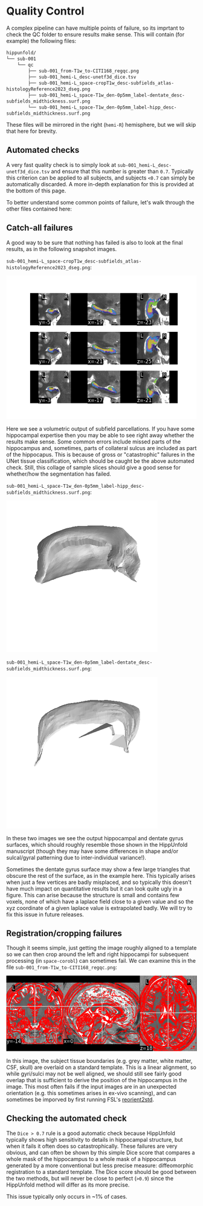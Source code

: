 # Quality Control

A complex pipeline can have multiple points of failure, so its imprtant to check the QC folder to ensure results make sense. This will contain (for example) the following files:

    hippunfold/
    └── sub-001
        └── qc
            ├── sub-001_from-T1w_to-CITI168_regqc.png
            ├── sub-001_hemi-L_desc-unetf3d_dice.tsv
            ├── sub-001_hemi-L_space-cropT1w_desc-subfields_atlas-histologyReference2023_dseg.png
            ├── sub-001_hemi-L_space-T1w_den-0p5mm_label-dentate_desc-subfields_midthickness.surf.png
            └── sub-001_hemi-L_space-T1w_den-0p5mm_label-hipp_desc-subfields_midthickness.surf.png

These files will be mirrored in the right (`hemi-R`) hemisphere, but we will skip that here for brevity. 

## Automated checks

A very fast quality check is to simply look at `sub-001_hemi-L_desc-unetf3d_dice.tsv` and ensure that this number is greater than `0.7`. Typically this criterion can be applied to all subjects, and subjects `<0.7` can simply be automatically discarded. A more in-depth explanation for this is provided at the bottom of this page. 

To better understand some common points of failure, let's walk through the other files contained here:

## Catch-all failures

A good way to be sure that nothing has failed is also to look at the final results, as in the following snapshot images.

`sub-001_hemi-L_space-cropT1w_desc-subfields_atlas-histologyReference2023_dseg.png`:

![image](../images/QC/sub-001_hemi-L_space-cropT1w_desc-subfields_atlas-histologyReference2023_dseg.png)

Here we see a volumetric output of subfield parcellations. If you have some hippocampal expertise then you may be able to see right away whether the results make sense. Some common errors include missed parts of the hippocampus and, sometimes, parts of collateral sulcus are included as part of the hippocapus. This is because of gross or "catastrophic" failures in the UNet tissue classification, which should be caught be the above automated check. Still, this collage of sample slices should give a good sense for whether/how the segmentation has failed. 

`sub-001_hemi-L_space-T1w_den-0p5mm_label-hipp_desc-subfields_midthickness.surf.png`:

![image](../images/QC/sub-001_hemi-L_space-T1w_den-0p5mm_label-hipp_desc-subfields_midthickness.surf.png)

`sub-001_hemi-L_space-T1w_den-0p5mm_label-dentate_desc-subfields_midthickness.surf.png`:

![image](../images/QC/sub-001_hemi-L_space-T1w_den-0p5mm_label-dentate_desc-subfields_midthickness.surf.png)

In these two images we see the output hippocampal and dentate gyrus surfaces, which should roughly resemble those shown in the HippUnfold manuscript (though they may have some differences in shape and/or sulcal/gyral patterning due to inter-individual variance!). 

Sometimes the dentate gyrus surface may show a few large triangles that obscure the rest of the surface, as in the example here. This typically arises when just a few vertices are badly misplaced, and so typically this doesn't have much impact on quantitative results but it can look quite ugly in a figure. This can arise because the structure is small and contains few voxels, none of which have a laplace field close to a given value and so the xyz coordinate of a given laplace value is extrapolated badly. We will try to fix this issue in future releases.

## Registration/cropping failures

Though it seems simple, just getting the image roughly aligned to a template so we can then crop around the left and right hippocampi for subsequent processing (in `space-corobl`) can sometimes fail. We can examine this in the file `sub-001_from-T1w_to-CITI168_regqc.png`:

![image](../images/QC/sub-001_from-T1w_to-CITI168_regqc.png)

In this image, the subject tissue boundaries (e.g. grey matter, white matter, CSF, skull) are overlaid on a standard template. This is a linear alignment, so while gyri/sulci may not be well aligned, we should still see fairly good overlap that is sufficient to derive the position of the hippocampus in the image. This most often fails if the input images are in an unexpected orientation (e.g. this sometimes arises in ex-vivo scanning), and can sometimes be imporved by first running FSL's [reorient2std](https://fsl.fmrib.ox.ac.uk/fsl/fslwiki/Fslutils). 

## Checking the automated check

The `Dice > 0.7` rule is a good automatic check because HippUnfold typically shows high sensitivity to details in hippocampal structure, but when it fails it often does so catastrophically. These failures are very obvious, and can often be shown by this simple Dice score that compares a whole mask of the hippocampus to a whole mask of a hippocampus generated by a more conventional but less precise measure: diffeomorphic registration to a standard template. The Dice score should be good between the two methods, but will never be close to perfect (`>0.9`) since the HippUnfold method will differ as its more precise. 

This issue typically only occurs in ~1% of cases. 
